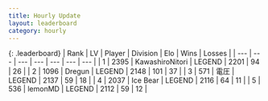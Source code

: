 ```yaml
---
title: Hourly Update
layout: leaderboard
category: hourly
---
```


{: .leaderboard}
| Rank | LV | Player | Division | Elo | Wins | Losses |
| --- | --- | --- | --- | --- | --- | --- |
| <span data-change="0">1</span> | 2395 | <span title="ID: 164871">KawashiroNitori</span> | LEGEND | <span data-change="0">2201</span> | <span data-change="0">94</span> | <span data-change="0">26</span> |
| <span data-change="0">2</span> | 1096 | <span title="ID: 337810">Dregun</span> | LEGEND | <span data-change="0">2148</span> | <span data-change="0">101</span> | <span data-change="0">37</span> |
| <span data-change="0">3</span> | 571 | <span title="ID: 407707">電圧</span> | LEGEND | <span data-change="0">2137</span> | <span data-change="0">59</span> | <span data-change="0">18</span> |
| <span data-change="0">4</span> | 2037 | <span title="ID: 417840">Ice Bear</span> | LEGEND | <span data-change="0">2116</span> | <span data-change="0">64</span> | <span data-change="0">11</span> |
| <span data-change="0">5</span> | 536 | <span title="ID: 76009">lemonMD</span> | LEGEND | <span data-change="0">2112</span> | <span data-change="0">59</span> | <span data-change="0">12</span> |